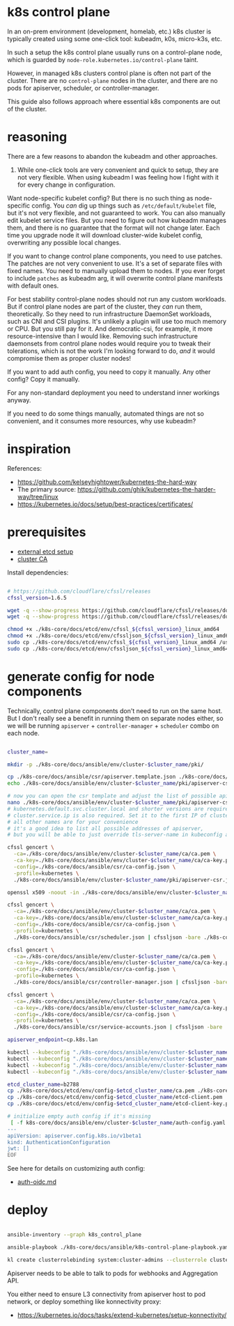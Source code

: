 
# k8s control plane

In an on-prem environment (development, homelab, etc.)
k8s cluster is typically created using some one-click tool: kubeadm, k0s, micro-k3s, etc.

In such a setup the k8s control plane usually runs on a control-plane node,
which is guarded by `node-role.kubernetes.io/control-plane` taint.

However, in managed k8s clusters control plane is often not part of the cluster.
There are no `control-plane` nodes in the cluster,
and there are no pods for apiserver, scheduler, or controller-manager.

This guide also follows approach where essential k8s components are out of the cluster.

# reasoning

There are a few reasons to abandon the kubeadm and other approaches.

1. While one-click tools are very convenient and quick to setup, they are not very flexible.
When using kubeadm I was feeling how I fight with it for every change in configuration.

Want node-specific kubelet config?
But there is no such thing as node-specific config.
You _can_ dig up things such as `/etc/default/kubelet` file, but it's not very flexible, and not guaranteed to work.
You can also manually edit kubelet service files. But you need to figure out how kubeadm manages them,
and there is no guarantee that the format will not change later.
Each time you upgrade node it will download cluster-wide kubelet config, overwriting any possible local changes.

If you want to change control plane components, you need to use patches.
The patches are not very convenient to use. It's a set of separate files with fixed names.
You need to manually upload them to nodes.
If you ever forget to include `patches` as kubeadm arg, it will overwrite control plane manifests with default ones.

For best stability control-plane nodes should not run any custom workloads.
But if control plane nodes are part of the cluster, they _can_ run them, theoretically.
So they need to run infrastructure DaemonSet workloads, such as CNI and CSI plugins.
It's unlikely a plugin will use too much memory or CPU. But you still pay for it. And democratic-csi, for example, it more resource-intensive than I would like.
Removing such infrastructure daemonsets from control plane nodes would require you to tweak their tolerations,
which is not the work I'm looking forward to do,
_and_ it would compromise them as proper cluster nodes!

If you want to add auth config, you need to copy it manually.
Any other config? Copy it manually.

For any non-standard deployment you need to understand inner workings anyway.

If you need to do some things manually, automated things are not so convenient,
and it consumes more resources, why use kubeadm?

# inspiration

References:
- https://github.com/kelseyhightower/kubernetes-the-hard-way
- The primary source: https://github.com/ghik/kubernetes-the-harder-way/tree/linux
- https://kubernetes.io/docs/setup/best-practices/certificates/

# prerequisites

- [external etcd setup](../etcd/etcd.md)
- [cluster CA](./cluster-ca.md)

Install dependencies:

```bash

# https://github.com/cloudflare/cfssl/releases
cfssl_version=1.6.5

wget -q --show-progress https://github.com/cloudflare/cfssl/releases/download/v${cfssl_version}/cfssl_${cfssl_version}_linux_amd64 -O ./k8s-core/docs/etcd/env/cfssl_${cfssl_version}_linux_amd64
wget -q --show-progress https://github.com/cloudflare/cfssl/releases/download/v${cfssl_version}/cfssljson_${cfssl_version}_linux_amd64 -O ./k8s-core/docs/etcd/env/cfssljson_${cfssl_version}_linux_amd64

chmod +x ./k8s-core/docs/etcd/env/cfssl_${cfssl_version}_linux_amd64
chmod +x ./k8s-core/docs/etcd/env/cfssljson_${cfssl_version}_linux_amd64
sudo cp ./k8s-core/docs/etcd/env/cfssl_${cfssl_version}_linux_amd64 /usr/local/bin/cfssl
sudo cp ./k8s-core/docs/etcd/env/cfssljson_${cfssl_version}_linux_amd64 /usr/local/bin/cfssljson

```

# generate config for node components

Technically, control plane components don't need to run on the same host.
But I don't really see a benefit in running them on separate nodes either,
so we will be running `apiserver` + `controller-manager` + `scheduler` combo on each node.

```bash

cluster_name=

mkdir -p ./k8s-core/docs/ansible/env/cluster-$cluster_name/pki/

cp ./k8s-core/docs/ansible/csr/apiserver.template.json ./k8s-core/docs/ansible/env/cluster-$cluster_name/pki/apiserver-csr.json
echo ./k8s-core/docs/ansible/env/cluster-$cluster_name/pki/apiserver-csr.json

# now you can open the csr template and adjust the list of possible apiserver names
nano ./k8s-core/docs/ansible/env/cluster-$cluster_name/pki/apiserver-csr.json
# kubernetes.default.svc.cluster.local and shorter versions are required (unless you want to change default cluster domain)
# cluster.service.ip is also required. Set it to the first IP of cluster service CIDR. For example, 10.202.0.1
# all other names are for your convenience
# it's a good idea to list all possible addresses of apiserver,
# but you will be able to just override tls-server-name in kubeconfig anyway

cfssl gencert \
  -ca=./k8s-core/docs/ansible/env/cluster-$cluster_name/ca/ca.pem \
  -ca-key=./k8s-core/docs/ansible/env/cluster-$cluster_name/ca/ca-key.pem \
  -config=./k8s-core/docs/ansible/csr/ca-config.json \
  -profile=kubernetes \
  ./k8s-core/docs/ansible/env/cluster-$cluster_name/pki/apiserver-csr.json | cfssljson -bare ./k8s-core/docs/ansible/env/cluster-$cluster_name/pki/apiserver

openssl x509 -noout -in ./k8s-core/docs/ansible/env/cluster-$cluster_name/pki/apiserver.pem -text

cfssl gencert \
  -ca=./k8s-core/docs/ansible/env/cluster-$cluster_name/ca/ca.pem \
  -ca-key=./k8s-core/docs/ansible/env/cluster-$cluster_name/ca/ca-key.pem \
  -config=./k8s-core/docs/ansible/csr/ca-config.json \
  -profile=kubernetes \
  ./k8s-core/docs/ansible/csr/scheduler.json | cfssljson -bare ./k8s-core/docs/ansible/env/cluster-$cluster_name/pki/scheduler

cfssl gencert \
  -ca=./k8s-core/docs/ansible/env/cluster-$cluster_name/ca/ca.pem \
  -ca-key=./k8s-core/docs/ansible/env/cluster-$cluster_name/ca/ca-key.pem \
  -config=./k8s-core/docs/ansible/csr/ca-config.json \
  -profile=kubernetes \
  ./k8s-core/docs/ansible/csr/controller-manager.json | cfssljson -bare ./k8s-core/docs/ansible/env/cluster-$cluster_name/pki/controller-manager

cfssl gencert \
  -ca=./k8s-core/docs/ansible/env/cluster-$cluster_name/ca/ca.pem \
  -ca-key=./k8s-core/docs/ansible/env/cluster-$cluster_name/ca/ca-key.pem \
  -config=./k8s-core/docs/ansible/csr/ca-config.json \
  -profile=kubernetes \
  ./k8s-core/docs/ansible/csr/service-accounts.json | cfssljson -bare ./k8s-core/docs/ansible/env/cluster-$cluster_name/pki/service-accounts

apiserver_endpoint=cp.k8s.lan

kubectl --kubeconfig "./k8s-core/docs/ansible/env/cluster-$cluster_name/generic-kubeconfig.yaml" config set-cluster kubernetes --certificate-authority /etc/k8s/pki/ca.pem --server "https://${apiserver_endpoint}:6443" --tls-server-name kubernetes
kubectl --kubeconfig "./k8s-core/docs/ansible/env/cluster-$cluster_name/generic-kubeconfig.yaml" config set-credentials user --client-certificate /etc/k8s/pki/client.pem --client-key /etc/k8s/pki/client-key.pem
kubectl --kubeconfig "./k8s-core/docs/ansible/env/cluster-$cluster_name/generic-kubeconfig.yaml" config set-context default --cluster kubernetes --user user
kubectl --kubeconfig "./k8s-core/docs/ansible/env/cluster-$cluster_name/generic-kubeconfig.yaml" config use-context default

etcd_cluster_name=b2788
cp ./k8s-core/docs/etcd/env/config-$etcd_cluster_name/ca.pem ./k8s-core/docs/ansible/env/cluster-$cluster_name/pki/etcd-ca.pem
cp ./k8s-core/docs/etcd/env/config-$etcd_cluster_name/etcd-client.pem ./k8s-core/docs/ansible/env/cluster-$cluster_name/pki/etcd-client.pem
cp ./k8s-core/docs/etcd/env/config-$etcd_cluster_name/etcd-client-key.pem ./k8s-core/docs/ansible/env/cluster-$cluster_name/pki/etcd-client-key.pem

# initialize empty auth config if it's missing
 [ -f k8s-core/docs/ansible/env/cluster-$cluster_name/auth-config.yaml ] || cat << EOF > ./k8s-core/docs/ansible/env/cluster-$cluster_name/auth-config.yaml
---
apiVersion: apiserver.config.k8s.io/v1beta1
kind: AuthenticationConfiguration
jwt: []
EOF

```

See here for details on customizing auth config:
- [auth-oidc.md](../auth-oidc.md)

# deploy

```bash

ansible-inventory --graph k8s_control_plane

ansible-playbook ./k8s-core/docs/ansible/k8s-control-plane-playbook.yaml

kl create clusterrolebinding system:cluster-admins --clusterrole cluster-admin --group cluster-admins

```

Apiserver needs to be able to talk to pods for webhooks and Aggregation API.

You either need to ensure L3 connectivity from apiserver host to pod network,
or deploy something like konnectivity proxy:

- https://kubernetes.io/docs/tasks/extend-kubernetes/setup-konnectivity/

